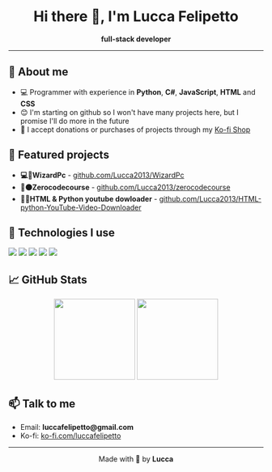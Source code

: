 <!-- README.md -->

<h1 align="center">Hi there 👋, I'm Lucca Felipetto</h1>
<p align="center"> 
<b>full-stack developer</b><br>
</p>

<hr>

<h2>🧠 About me</h2>

<ul>
<li>💻 Programmer with experience in <b>Python</b>, <b>C#</b>, <b>JavaScript</b>, <b>HTML</b> and <b>CSS</b></li>
<li>😊 I'm starting on github so I won't have many projects here, but I promise I'll do more in the future</li>
<li>🔗 I accept donations or purchases of projects through my <a href="https://ko-fi.com/luccafelipetto" target="_blank">Ko-fi Shop</a></li>
</ul>

<h2>📌 Featured projects</h2>

<ul>
<li><b>💻🔵WizardPc</b> - <a href="https://github.com/Lucca2013/WizardPc" target="_blank">github.com/Lucca2013/WizardPc</a></li>
<li><b>🧐⚫Zerocodecourse</b> - <a href="https://github.com/Lucca2013/zerocodecourse" target="_blank">github.com/Lucca2013/zerocodecourse</a></li>
<li><b>📸🔴HTML & Python youtube dowloader</b> - <a href="https://github.com/Lucca2013/HTML-python-YouTube-Video-Downloader" target="_blank">github.com/Lucca2013/HTML-python-YouTube-Video-Downloader</a></li>

</ul>

<h2>🧰 Technologies I use</h2>

<p>
<img src="https://img.shields.io/badge/HTML5-E34F26?style=for-the-badge&logo=html5&logoColor=white"/> 
<img src="https://img.shields.io/badge/CSS3-1572B6?style=for-the-badge&logo=css3&logoColor=white"/> 
<img src="https://img.shields.io/badge/JavaScript-F7DF1E?style=for-the-badge&logo=javascript&logoColor=black"/> 
<img src="https://img.shields.io/badge/Python-3670A0?style=for-the-badge&logo=python&logoColor=white"/> 
<img src="https://img.shields.io/badge/C%23-239120?style=for-the-badge&logo=c-sharp&logoColor=white"/>
</p>

<h2>📈 GitHub Stats</h2>

<p align="center"> 
<img src="https://github-readme-stats.vercel.app/api?username=Lucca2013&show_icons=true&theme=radical" height="160"/> 
<img src="https://github-readme-stats.vercel.app/api/top-langs/?username=Lucca2013&layout=compact&theme=radical" height="160"/>
</p>

<h2>📫 Talk to me</h2>

<ul> 
<li>Email: <b>luccafelipetto@gmail.com</b></li> 
<li>Ko-fi: <a href="https://ko-fi.com/luccafelipetto">ko-fi.com/luccafelipetto</a></li>
</ul>

---

<p align="center"> 
Made with 💙 by <b>Lucca</b>
</p>
